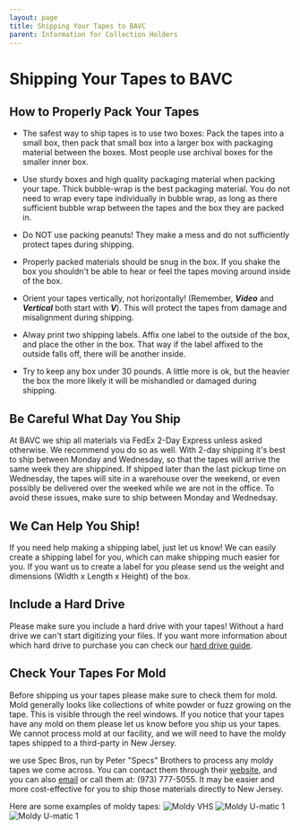 ```yaml
---
layout: page
title: Shipping Your Tapes to BAVC
parent: Information for Collection Holders
---
```


# Shipping Your Tapes to BAVC

## How to Properly Pack Your Tapes

* The safest way to ship tapes is to use two boxes: Pack the tapes into a small box, then pack that small box into a larger box with packaging material between the boxes. Most people use archival boxes for the smaller inner box.

* Use sturdy boxes and high quality packaging material when packing your tape. Thick bubble-wrap is the best packaging material. You do not need to wrap every tape individually in bubble wrap, as long as there sufficient bubble wrap between the tapes and the box they are packed in.

* Do NOT use packing peanuts! They make a mess and do not sufficiently protect tapes during shipping.

* Properly packed materials should be snug in the box. If you shake the box you shouldn't be able to hear or feel the tapes moving around inside of the box.

* Orient your tapes vertically, not horizontally! (Remember, ***Video*** and ***Vertical*** both start with ***V***). This will protect the tapes from damage and misalignment during shipping.

* Alway print two shipping labels. Affix one label to the outside of the box, and place the other in the box. That way if the label affixed to the outside falls off, there will be another inside.

* Try to keep any box under 30 pounds. A little more is ok, but the heavier the box the more likely it will be mishandled or damaged during shipping.

## Be Careful What Day You Ship

At BAVC we ship all materials via FedEx 2-Day Express unless asked otherwise. We recommend you do so as well. With 2-day shipping it's best to ship between Monday and Wednesday, so that the tapes will arrive the same week they are shippined. If shipped later than the last pickup time on Wednesday, the tapes will site in a warehouse over the weekend, or even possibly be delivered over the weeked while we are not in the office. To avoid these issues, make sure to ship between Monday and Wednedsay.

## We Can Help You Ship!

If you need help making a shipping label, just let us know! We can easily create a shipping label for you, which can make shipping much easier for you. If you want us to create a label for you please send us the weight and dimensions (Width x Length x Height) of the box.

## Include a Hard Drive

Please make sure you include a hard drive with your tapes! Without a hard drive we can't start digitizing your files. If you want more information about which hard drive to purchase you can check our [hard drive guide](https://bavc.github.io/bavc-resources/docs/CollectionHolderInfo/DriveGuide.html).

## Check Your Tapes For Mold

Before shipping us your tapes please make sure to check them for mold. Mold generally looks like collections of white powder or fuzz growing on the tape. This is visible through the reel windows. If you notice that your tapes have any mold on them please let us know before you ship us your tapes. We cannot process mold at our facility, and we will need to have the moldy tapes shipped to a third-party in New Jersey.

we use Spec Bros, run by Peter "Specs" Brothers to process any moldy tapes we come across. You can contact them through their [website](http://www.specsbros.com/), and you can also [email](mailto:admin@specsbros.com) or call them at: (973) 777-5055. It may be easier and more cost-effective for you to ship those materials directly to New Jersey.

Here are some examples of moldy tapes:
![Moldy VHS]({{site.baseurl}}/assets/images/MoldyTape01.jpg)
![Moldy U-matic 1]({{site.baseurl}}/assets/images/MoldyTape02.jpg)
![Moldy U-matic 1]({{site.baseurl}}/assets/images/MoldyTape03.jpg)
